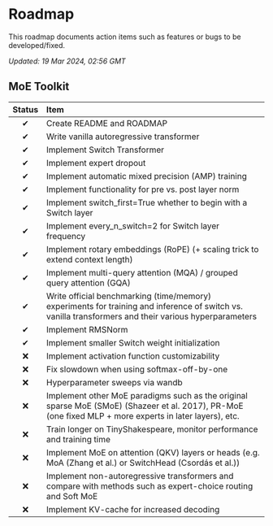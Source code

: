 # Roadmap

This roadmap documents action items such as features or bugs to be developed/fixed.

_Updated: 19 Mar 2024, 02:56 GMT_

## MoE Toolkit

| Status | Item                                                                                                                                                    |
| :----: | :------------------------------------------------------------------------------------------------------------------------------------------------------ |
|   ✔    | Create README and ROADMAP                                                                                                                               |
|   ✔    | Write vanilla autoregressive transformer                                                                                                                |
|   ✔    | Implement Switch Transformer                                                                                                                            |
|   ✔    | Implement expert dropout                                                                                                                                |
|   ✔    | Implement automatic mixed precision (AMP) training                                                                                                      |
|   ✔    | Implement functionality for pre vs. post layer norm                                                                                                     |
|   ✔    | Implement switch_first=True whether to begin with a Switch layer                                                                                        |
|   ✔    | Implement every_n_switch=2 for Switch layer frequency                                                                                                   |
|   ✔    | Implement rotary embeddings (RoPE) (+ scaling trick to extend context length)                                                                           |
|   ✔    | Implement multi-query attention (MQA) / grouped query attention (GQA)                                                                                   |
|   ✔    | Write official benchmarking (time/memory) experiments for training and inference of switch vs. vanilla transformers and their various hyperparameters   |
|   ✔    | Implement RMSNorm                                                                                                                                       |
|   ✔    | Implement smaller Switch weight initialization                                                                                                          |
|   ❌   | Implement activation function customizability                                                                                                           |
|   ❌   | Fix slowdown when using softmax-off-by-one                                                                                                              |
|   ❌   | Hyperparameter sweeps via wandb                                                                                                                         |
|   ❌   | Implement other MoE paradigms such as the original sparse MoE (SMoE) (Shazeer et al. 2017), PR-MoE (one fixed MLP + more experts in later layers), etc. |
|   ❌   | Train longer on TinyShakespeare, monitor performance and training time                                                                                  |
|   ❌   | Implement MoE on attention (QKV) layers or heads (e.g. MoA (Zhang et al.) or SwitchHead (Csordás et al.))                                               |
|   ❌   | Implement non-autoregressive transformers and compare with methods such as expert-choice routing and Soft MoE                                           |
|   ❌   | Implement KV-cache for increased decoding                                                                                                               |
